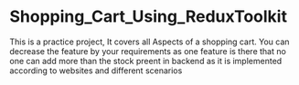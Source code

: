 # Shopping_Cart_Using_ReduxToolkit
This is a practice project,
It covers all Aspects of a shopping cart.
You can decrease the feature by your requirements as one feature is there that no one can add more than the stock preent in backend as it is implemented according to websites and different scenarios
